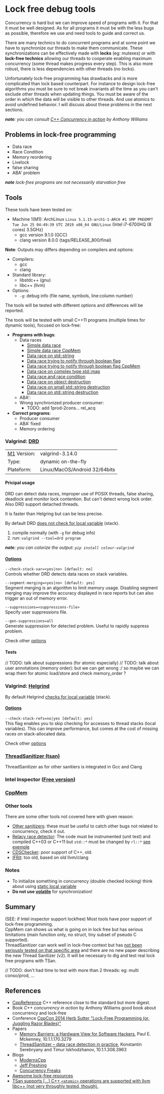 # Lock free debug tools

Concurrency is hard but we can improve speed of programs with it.
For that it must be well designed. As for all programs it must be with the less bugs as possible, therefore we use and need tools to guide and correct us.

There are many technics to do concurrent programs and at some point we have to synchronize our threads to make them communicate.
These synchronizations can be effectively made with **locks** (eg: mutexes) or with **lock-free technics** allowing our threads to cooperate enabling maximum concurrency (some thread makes progress every step). This is also more robust, there is less dependencies with other threads (no locks).

Unfortunately lock-free programming has drawbacks and is more complicated than lock based counterpart. For instance to design lock-free algorithms you must be sure to not break invariants all the time as you can't exclude other threads when updating things. You must be aware of the order in which the data will be visible to other threads. And use atomics to avoid undefined behavior. I will discuss about these problems in the next sections.

***note**: you can consult [C++ Concurrency in action](#cpp_concurrency_in_action) by Anthony Williams*

## Problems in lock-free programming

- Data race
- Race Condition
- Memory reordering
- Livelock
- false sharing
- ABA' problem

***note** lock-free programs are not necessarily starvation free*

## Tools

These tools have been tested on:

- Machine 1(M1): ArchLinux `Linux 5.1.15-arch1-1-ARCH #1 SMP PREEMPT Tue Jun 25 04:49:39 UTC 2019 x86_64 GNU/Linux` (Intel i7-6700HQ (8 cores) 3.5GHz) <a name="m1"></a>
  - gcc version 9.1.0 (GCC)
  - clang version 8.0.0 (tags/RELEASE_800/final)

**Note**: Outputs may differs depending on compilers and options:

- Compilers:
  - gcc
  - clang
- Standard library:
  - libstdc++ (gnu)
  - libc++    (llvm)
- Options:
  - `-g`: debug info (file name, symbols, line:column number)

The tools will be tested with different options and differences will be reported.

The tools will be tested with small C++11 programs (multiple times for dynamic tools), focused on lock-free:

- **Programs with bugs**:
  - Data races
    - [Simple data race](./code/data_race/data_race_simple.cpp)
    - [Simple data race CppMem](./code/data_race/data_race_simple.cppmem)
    - [Data race on std::string](./code/data_race/data_race_string.cpp)
    - [Data race trying to notify through boolean flag](./code/data_race/pseudo_notif.cpp)
    - [Data race trying to notify through boolean flag CppMem](./code/data_race/pseudo_notif.cppmem)
    - [Data race on complex type std::map](./code/data_race/race_map.cpp)
    - [Data race and race condition](./code/data_race/data_race_race_cond.cpp)
    - [Data race on object destruction](./code/data_race/race_destruction.cpp)
    - [Data race on small std::string destruction](./code/data_race/race_destruction_SSO.cpp)
    - [Data race on std::string destruction](./code/data_race/race_destruction_string.cpp)
  - ABA':
  - Wrong synchronized producer consumer:
    - TODO: add 1prod-2cons... rel_acq
- **Correct programs**:
  - Producer consumer
  - ABA' fixed
  - Memory ordering

### Valgrind: [DRD](http://valgrind.org/docs/manual/drd-manual.html)

|                    |                               |
| ------------------ | ----------------------------- |
| [M1](#m1) Version: | valgrind-3.14.0               |
| Type:              | dynamic on-the-fly            |
| Plateform:         | Linux/MacOS/Android 32/64bits |

#### Pricipal usage

DRD can detect data races, improper use of POSIX threads, false sharing, deadlock and monitor lock contention. But can't detect wrong lock order.\
Also DRD support detached threads.

It is faster than Helgring but can be less precise.

By default DRD [does not check for local variable](#drd_stack_check) (stack).

1. compile normally (with `-g` for debug info)
2. run: `valgrind --tool=drd program`

***note**: you can colorize the output: `pip install colour-valgrind`*

#### [Options](http://valgrind.org/docs/manual/drd-manual.html#drd-manual.options)

`--check-stack-var=<yes|no> [default: no]`<a name="drd_stack_check"></a>\
Controls whether DRD detects data races on stack variables.

`--segment-merging=<yes|no> [default: yes]`\
Segment merging is an algorithm to limit memory usage. Disabling segment merging may improve the accuracy displayed in race reports but can also trigger an out of memory error.

`--suppressions=<suppressions-file>`\
Specify user suppressions file.

`--gen-suppressions=all`\
Generate suppression for detected problem. Useful to rapidly suppress problem.

Check other [options](http://valgrind.org/docs/manual/drd-manual.html#drd-manual.options)

#### Tests

// TODO: talk about suppressions (for atomic especially)
// TODO: talk about user annotations (memory order): but we can get wrong :/ so maybe we can wrap them for atomic load/store and check memory_order ?

### Valgrind: [Helgrind](http://valgrind.org/docs/manual/hg-manual.html)

By default Helgrind [checks for local variable](#hg_stack_check) (stack).

#### [Options](http://valgrind.org/docs/manual/hg-manual.html#hg-manual.options)

`--check-stack-refs=no|yes [default: yes]`<a name="hg_stack_check"></a>\
This flag enables you to skip checking for accesses to thread stacks (local variables). This can improve performance, but comes at the cost of missing races on stack-allocated data.

Check other [options](http://valgrind.org/docs/manual/hg-manual.html#hg-manual.options)

### [ThreadSanitizer (tsan)](https://github.com/google/sanitizers/wiki/ThreadSanitizerCppManual)

ThreadSanitizer as for other sanitiers is integrated in Gcc and Clang

### Intel Inspector ([Free version](https://software.intel.com/en-us/inspector/choose-download#inspector))

### [CppMem](http://svr-pes20-cppmem.cl.cam.ac.uk/cppmem/)

### Other tools

There are some other tools not covered here with given reason:

- [Other sanitizers](https://github.com/google/sanitizers/wiki): these must be useful to catch other bugs not related to concurrency, check it out.
- [Relacy race detector](http://www.1024cores.net/home/relacy-race-detector):
  The code must be instrumented (unit test) and compiled C++03 or C++11 but `std::*` must be changed by `rl::*` [see exemple](./code/)
- [CDSChecker](http://plrg.eecs.uci.edu/software_page/42-2/): poor support of C++, old.
- [IFRit](https://github.com/blucia0a/IFRit): too old, based on old llvm/clang

### Notes

- To initialize something in concurrency (double checked locking) think about using [static local variable](https://en.cppreference.com/w/cpp/language/storage_duration#Static_local_variables)
- **Do not use [volatile](https://github.com/google/sanitizers/wiki/ThreadSanitizerAboutRaces#volatile)** for synchronization!

## Summary

(SEE: if Intel inspector support lockfree)
Most tools have poor support of lock-free programming.\
CppMem can shows us what is going on in lock free but has serious limitations (main function only, no struct, tiny subset of pseudo C supported).\
ThreadSanitizer can work well in lock-free context but has [not been seriously tested on that specific area](#tsan_faq) and there are no new paper describing the new Thread Sanitizer (v2). It will be necessary to dig and test real lock free programs with TSan.

// TODO: don't had time to test with more than 2 threads: eg: multi conso/prod, ...

## References

- [CppReference](https://cppreference.com/) C++ reference close to the standard but more digest.
- Book *C++ concurrency in action* by Anthony Williams good book about concurrency and lock-free<a name="cpp_concurrency_in_action"></a>
- Conference [CppCon 2014 Herb Sutter "Lock-Free Programming (or, Juggling Razor Blades)"](https://www.youtube.com/watch?v=c1gO9aB9nbs)
- Papers
  - [Memory Barriers: a Hardware View for Software Hackers](https://citeseerx.ist.psu.edu/viewdoc/summary?doi=10.1.1.170.3279), Paul E. Mckenney, 10.1.1.170.3279
  - [ThreadSanitizer – data race detection in practice](https://citeseerx.ist.psu.edu/viewdoc/summary?doi=10.1.1.308.3963), Konstantin Serebryany and Timur Iskhodzhanov, 10.1.1.308.3963
- Blogs
  - [ModernsCpp](https://www.modernescpp.com/)
  - [Jeff Preshing](https://preshing.com/)
  - [Concurrency Freaks](http://concurrencyfreaks.blogspot.com/)
- [Awesome lock-free resources](https://github.com/rigtorp/awesome-lockfree)
- [TSan supports [...] C++ `<atomic>` operations are supported with llvm libc++ (not very throughly tested, though).](https://github.com/google/sanitizers/wiki/ThreadSanitizerCppManual#faq) <a name="tsan_faq"></a>
